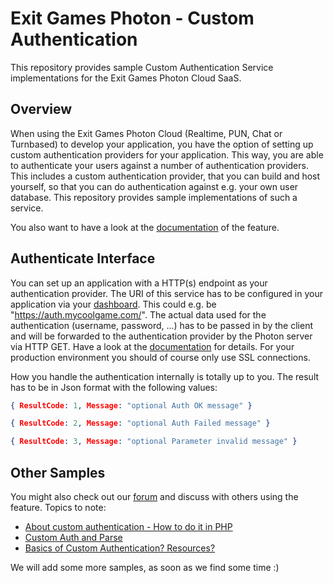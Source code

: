 Exit Games Photon - Custom Authentication
=========================================

This repository provides sample Custom Authentication Service implementations for the Exit Games Photon Cloud SaaS.

## Overview

When using the Exit Games Photon Cloud (Realtime, PUN, Chat or Turnbased) to develop your application, you have the option of setting up custom authentication providers for your application. This way, you are able to authenticate your users against a number of authentication providers. This includes a custom authentication provider, that you can build and host yourself, so that you can do authentication against e.g. your own user database. This repository provides sample implementations of such a service.

You also want to have a look at the [documentation](http://doc.exitgames.com/en/realtime/current/reference/custom-authentication/) of the feature.

## Authenticate Interface

You can set up an application with a HTTP(s) endpoint as your authentication provider. The URI of this service has to be configured in your application via your [dashboard](https://www.exitgames.com/Dashboard). This could e.g. be "https://auth.mycoolgame.com/".
The actual data used for the authentication (username, password, ...) has to be passed in by the client and will be forwarded to the authentication provider by the Photon server via HTTP GET. Have a look at the [documentation](http://doc.exitgames.com/en/realtime/current/reference/custom-authentication/) for details.
For your production environment you should of course only use SSL connections.

How you handle the authentication internally is totally up to you.
The result has to be in Json format with the following values:

```json
{ ResultCode: 1, Message: "optional Auth OK message" }

{ ResultCode: 2, Message: "optional Auth Failed message" }

{ ResultCode: 3, Message: "optional Parameter invalid message" }
```

## Other Samples

You might also check out our [forum](http://forum.exitgames.com/) and discuss with others using the feature.
Topics to note:
* [About custom authentication - How to do it in PHP](http://forum.exitgames.com/viewtopic.php?f=17&t=2697)
* [Custom Auth and Parse](http://forum.exitgames.com/viewtopic.php?f=19&t=2777)
* [Basics of Custom Authentication? Resources?](http://forum.exitgames.com/viewtopic.php?f=17&t=2706)

We will add some more samples, as soon as we find some time :)
